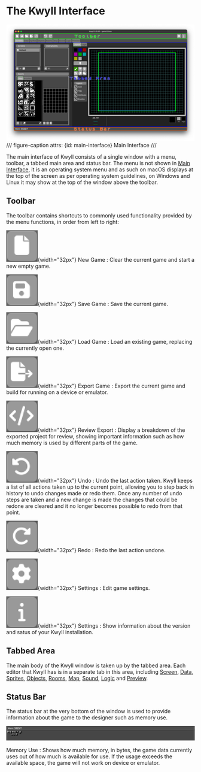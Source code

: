 # The Kwyll Interface

![Main Interface](../assets/main_interface.png)
/// figure-caption
    attrs: {id: main-interface}
Main Interface
///

The main interface of Kwyll consists of a single window with a menu, toolbar, a
tabbed main area and status bar. The menu is not shown in [Main
Interface](#main-interface), it is an operating system menu and as such on macOS
displays at the top of the screen as per operating system guidelines, on Windows
and Linux it may show at the top of the window above the toolbar.


## Toolbar

The toolbar contains shortcuts to commonly used functionality provided by the 
menu functions, in order from left to right:

![](../assets/new_file.png){width="32px"} New Game 
: Clear the current game and start a new empty game.

![](../assets/save.png){width="32px"} Save Game 
: Save the current game.

![](../assets/open_file.png){width="32px"} Load Game
: Load an existing game, replacing the currently open one.

![](../assets/export_project.png){width="32px"} Export Game
: Export the current game and build for running on a device or emulator.

![](../assets/review_project.png){width="32px"} Review Export
: Display a breakdown of the exported project for review, showing important
  information such as how much memory is used by different parts of the game.

![](../assets/undo.png){width="32px"} Undo
: Undo the last action taken. Kwyll keeps a list of all actions taken up to
  the current point, allowing you to step back in history to undo changes made
  or redo them. Once any number of undo steps are taken and a new change is made
  the changes that could be redone are cleared and it no longer becomes possible
  to redo from that point.

![](../assets/redo.png){width="32px"} Redo
: Redo the last action undone. 

![](../assets/settings.png){width="32px"} Settings
: Edit game settings. 

![](../assets/about.png){width="32px"} Settings
: Show information about the version and satus of your Kwyll installation. 


## Tabbed Area

The main body of the Kwyll window is taken up by the tabbed area. Each editor that
Kwyll has is in a separate tab in this area, including [Screen](./screen_editor.md),
[Data](./data_editor.md), [Sprites](./sprite_editor.md), [Objects](./object_editor.md),
[Rooms](./room_editor.md), [Map](./map_editor.md), [Sound](./sound_editor.md),
[Logic](./logic_editor.md) and [Preview](./preview.md).


## Status Bar

The status bar at the very bottom of the window is used to provide information
about the game to the designer such as memory use.

![Status Bar](../assets/status_bar.png)

Memory Use
: Shows how much memory, in bytes, the game data currently uses out of how much
  is available for use. If the usage exceeds the available space, the game will not work
  on device or emulator.
